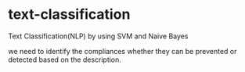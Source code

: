 # text-classification
Text Classification(NLP) by using SVM and Naive Bayes

we need to identify the compliances whether they can be prevented or detected based on the description.
